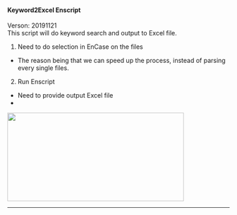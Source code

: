 #### Keyword2Excel Enscript
Verson: 20191121<br>
This script will do keyword search and output to Excel file.

1. Need to do selection in EnCase on the files
  * The reason being that we can speed up the process, instead of parsing every single files.

2. Run Enscript
  * Need to provide output Excel file
  * 
<img src="https://github.com/cisnerof/dfir/blob/master/image/enscript_registry2regripper2.png" width="400" height="200">

----------
